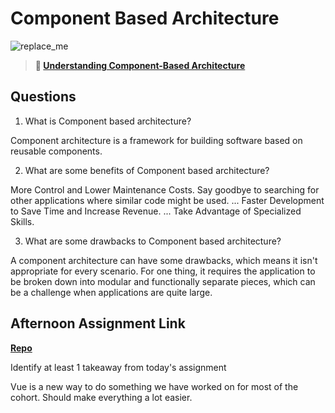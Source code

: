 # Component Based Architecture

![replace_me](https://codeworks.blob.core.windows.net/public/assets/img/illustrations/placeholder.svg)

> **📖 [Understanding Component-Based Architecture](https://codeworksacademy.com/fs-student-guide/resources/wk6/01-Component-Based-Architecture)**

## Questions

1. What is Component based architecture?

 Component architecture is a framework for building software based on reusable components.

2. What are some benefits of Component based architecture?

More Control and Lower Maintenance Costs. Say goodbye to searching for other applications where similar code might be used. ...
Faster Development to Save Time and Increase Revenue. ...
Take Advantage of Specialized Skills.

3. What are some drawbacks to Component based architecture?

A component architecture can have some drawbacks, which means it isn't appropriate for every scenario. For one thing, it requires the application to be broken down into modular and functionally separate pieces, which can be a challenge when applications are quite large.

## Afternoon Assignment Link

**[Repo](https://github.com/Miles-Collins/vue-playground)**

Identify at least 1 takeaway from today's assignment

Vue is a new way to do something we have worked on for most of the cohort. Should make everything a lot easier.